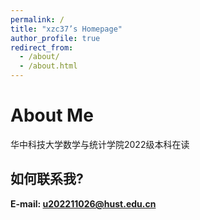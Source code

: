 ```yaml
---
permalink: /
title: "xzc37’s Homepage"
author_profile: true
redirect_from: 
  - /about/
  - /about.html
---
```


About Me
======

华中科技大学数学与统计学院2022级本科在读

## 如何联系我? 

**E-mail: u202211026@hust.edu.cn**
